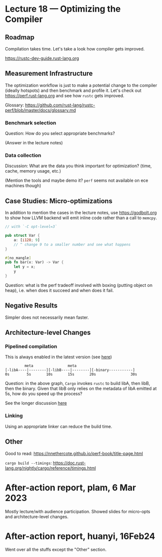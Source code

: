 # Lecture 18 — Optimizing the Compiler

## Roadmap

Compilation takes time. Let's take a look how compiler gets improved.

https://rustc-dev-guide.rust-lang.org

## Measurement Infrastructure

The optimization workflow is just to make a potential change to the compiler
(ideally hotspots) and then benchmark and profile it. Let's check out
<https://perf.rust-lang.org> and see how `rustc` gets improved.

Glossary: https://github.com/rust-lang/rustc-perf/blob/master/docs/glossary.md

### Benchmark selection

Question: How do you select appropriate benchmarks?

(Answer in the lecture notes)

### Data collection

Discussion: What are the data you think important for optimization? (time,
cache, memory usage, etc.)

(Mention the tools and maybe demo it? `perf` seems not available on ece machines
though)

## Case Studies: Micro-optimizations

In addition to mention the cases in the lecture notes, use <https://godbolt.org>
to show how LLVM backend will emit inline code rather than a call to `memcpy`.

```rust
// with `-C opt-level=3`

pub struct Var {
    a: [i128; 9]
    // ^ change 9 to a smaller number and see what happens
}

#[no_mangle]
pub fn bar(x: Var) -> Var {
    let y = x;
    y
}
```

Question: what is the perf tradeoff involved with boxing (putting object on
heap), i.e. when does it succeed and when does it fail.

## Negative Results

Simpler does not necessarily mean faster.

## Architecture-level Changes

### Pipelined compilation

This is always enabled in the latest version (see
[here](https://doc.rust-lang.org/cargo/reference/config.html#buildpipelining))

```
         meta                meta
[-libA----|--------][-libB----|--------][-binary-----------]
0s        5s       10s       15s       20s                30s
```

Question: in the above graph, `Cargo` invokes `rustc` to build libA, then libB,
then the binary. Given that libB only relies on the metadata of libA emitted at
5s, how do you speed up the process?

See the longer discussion
[here](https://rust-lang.github.io/compiler-team/working-groups/pipelining/NOTES/)

### Linking

Using an appropriate linker can reduce the build time.

## Other

Good to read: <https://nnethercote.github.io/perf-book/title-page.html>

`cargo build --timings`:
<https://doc.rust-lang.org/nightly/cargo/reference/timings.html>

# After-action report, plam, 6 Mar 2023

Mostly lecture/with audience participation. Showed slides for micro-opts
and architecture-level changes.

# After-action report, huanyi, 16Feb24

Went over all the stuffs except the "Other" section.
